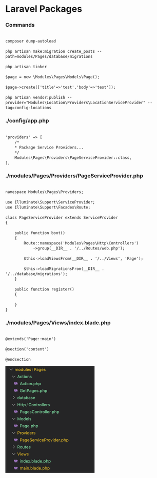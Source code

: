 # Laravel Packages

### Commands
```

composer dump-autoload

php artisan make:migration create_posts --path=modules/Pages/database/migrations

php artisan tinker

$page = new \Modules\Pages\Models\Page();

$page->create(['title'=>'test','body'=>'test']);

php artisan vendor:publish --provider="Modules\Location\Providers\LocationServiceProvider" --tag=config-locations

```

### ./config/app.php
```

'providers' => [
    /*
    * Package Service Providers...
    */
    Modules\Pages\Providers\PageServiceProvider::class,
],

```

### ./modules/Pages/Providers/PageServiceProvider.php
```

namespace Modules\Pages\Providers;

use Illuminate\Support\ServiceProvider;
use Illuminate\Support\Facades\Route;

class PageServiceProvider extends ServiceProvider
{

    public function boot()
    {
        Route::namespace('Modules\Pages\Http\Controllers')
            ->group(__DIR__ . '/../Routes/web.php');
        
        $this->loadViewsFrom(__DIR__ . '/../Views', 'Page');

        $this->loadMigrationsFrom(__DIR__ . '/../database/migrations');
    }

    public function register()
    {

    }
}

```

### ./modules/Pages/Views/index.blade.php
```

@extends('Page::main')

@section('content')

@endsection

```

![TDD](/imgs/module.png)

